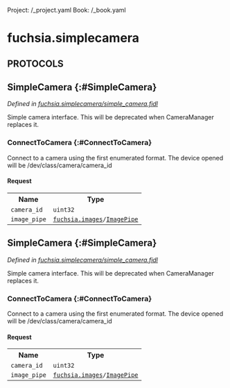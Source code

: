 Project: /_project.yaml
Book: /_book.yaml

# fuchsia.simplecamera


## **PROTOCOLS**

## SimpleCamera {:#SimpleCamera}
*Defined in [fuchsia.simplecamera/simple_camera.fidl](https://fuchsia.googlesource.com/fuchsia/+/master/sdk/fidl/fuchsia.simplecamera/simple_camera.fidl#12)*

 Simple camera interface.  This will be deprecated when
 CameraManager replaces it.

### ConnectToCamera {:#ConnectToCamera}

 Connect to a camera using the first enumerated format.
 The device opened will be /dev/class/camera/camera_id

#### Request
<table>
    <tr><th>Name</th><th>Type</th></tr>
    <tr>
            <td><code>camera_id</code></td>
            <td>
                <code>uint32</code>
            </td>
        </tr><tr>
            <td><code>image_pipe</code></td>
            <td>
                <code><a class='link' href='../fuchsia.images/index.html'>fuchsia.images</a>/<a class='link' href='../fuchsia.images/index.html#ImagePipe'>ImagePipe</a></code>
            </td>
        </tr></table>



## SimpleCamera {:#SimpleCamera}
*Defined in [fuchsia.simplecamera/simple_camera.fidl](https://fuchsia.googlesource.com/fuchsia/+/master/sdk/fidl/fuchsia.simplecamera/simple_camera.fidl#12)*

 Simple camera interface.  This will be deprecated when
 CameraManager replaces it.

### ConnectToCamera {:#ConnectToCamera}

 Connect to a camera using the first enumerated format.
 The device opened will be /dev/class/camera/camera_id

#### Request
<table>
    <tr><th>Name</th><th>Type</th></tr>
    <tr>
            <td><code>camera_id</code></td>
            <td>
                <code>uint32</code>
            </td>
        </tr><tr>
            <td><code>image_pipe</code></td>
            <td>
                <code><a class='link' href='../fuchsia.images/index.html'>fuchsia.images</a>/<a class='link' href='../fuchsia.images/index.html#ImagePipe'>ImagePipe</a></code>
            </td>
        </tr></table>

















